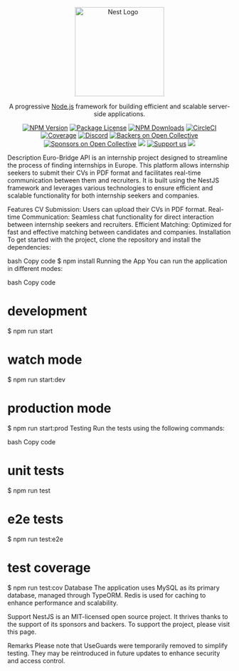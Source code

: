 <p align="center">
  <a href="http://nestjs.com/" target="blank"><img src="https://nestjs.com/img/logo-small.svg" width="200" alt="Nest Logo" /></a>
</p>
<p align="center">A progressive <a href="http://nodejs.org" target="_blank">Node.js</a> framework for building efficient and scalable server-side applications.</p>
<p align="center">
  <a href="https://www.npmjs.com/~nestjscore" target="_blank"><img src="https://img.shields.io/npm/v/@nestjs/core.svg" alt="NPM Version" /></a>
  <a href="https://www.npmjs.com/~nestjscore" target="_blank"><img src="https://img.shields.io/npm/l/@nestjs/core.svg" alt="Package License" /></a>
  <a href="https://www.npmjs.com/~nestjscore" target="_blank"><img src="https://img.shields.io/npm/dm/@nestjs/common.svg" alt="NPM Downloads" /></a>
  <a href="https://circleci.com/gh/nestjs/nest" target="_blank"><img src="https://img.shields.io/circleci/build/github/nestjs/nest/master" alt="CircleCI" /></a>
  <a href="https://coveralls.io/github/nestjs/nest?branch=master" target="_blank"><img src="https://coveralls.io/repos/github/nestjs/nest/badge.svg?branch=master#9" alt="Coverage" /></a>
  <a href="https://discord.gg/G7Qnnhy" target="_blank"><img src="https://img.shields.io/badge/discord-online-brightgreen.svg" alt="Discord"/></a>
  <a href="https://opencollective.com/nest#backer" target="_blank"><img src="https://opencollective.com/nest/backers/badge.svg" alt="Backers on Open Collective" /></a>
  <a href="https://opencollective.com/nest#sponsor" target="_blank"><img src="https://opencollective.com/nest/sponsors/badge.svg" alt="Sponsors on Open Collective" /></a>
  <a href="https://paypal.me/kamilmysliwiec" target="_blank"><img src="https://img.shields.io/badge/Donate-PayPal-ff3f59.svg"/></a>
  <a href="https://opencollective.com/nest#sponsor"  target="_blank"><img src="https://img.shields.io/badge/Support%20us-Open%20Collective-41B883.svg" alt="Support us"></a>
  <a href="https://twitter.com/nestframework" target="_blank"><img src="https://img.shields.io/twitter/follow/nestframework.svg?style=social&label=Follow"></a>
</p>
Description
Euro-Bridge API is an internship project designed to streamline the process of finding internships in Europe. This platform allows internship seekers to submit their CVs in PDF format and facilitates real-time communication between them and recruiters. It is built using the NestJS framework and leverages various technologies to ensure efficient and scalable functionality for both internship seekers and companies.

Features
CV Submission: Users can upload their CVs in PDF format.
Real-time Communication: Seamless chat functionality for direct interaction between internship seekers and recruiters.
Efficient Matching: Optimized for fast and effective matching between candidates and companies.
Installation
To get started with the project, clone the repository and install the dependencies:

bash
Copy code
$ npm install
Running the App
You can run the application in different modes:

bash
Copy code
# development
$ npm run start

# watch mode
$ npm run start:dev

# production mode
$ npm run start:prod
Testing
Run the tests using the following commands:

bash
Copy code
# unit tests
$ npm run test

# e2e tests
$ npm run test:e2e

# test coverage
$ npm run test:cov
Database
The application uses MySQL as its primary database, managed through TypeORM. Redis is used for caching to enhance performance and scalability.

Support
NestJS is an MIT-licensed open source project. It thrives thanks to the support of its sponsors and backers. To support the project, please visit this page.

Remarks
Please note that UseGuards were temporarily removed to simplify testing. They may be reintroduced in future updates to enhance security and access control.


